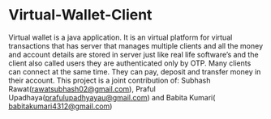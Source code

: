 # Virtual-Wallet-Client
Virtual wallet is a java application. It is an virtual platform for virtual transactions that has server that manages multiple clients and all the money and account details are stored in server just like real life software’s and the client also called users they are authenticated only by OTP. Many clients can connect at the same time. They can pay, deposit and transfer money in their account. This project is a joint contribution of: Subhash Rawat(rawatsubhash02@gmail.com), Praful Upadhaya(prafulupadhyayau@gmail.com) and Babita Kumari( babitakumari4312@gmail.com)
